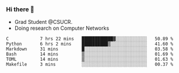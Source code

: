 ### Hi there 👋
- Grad Student @CSUCR. 
- Doing research on Computer Networks
<!--START_SECTION:waka-->

```text
C            7 hrs 22 mins   ████████████▓░░░░░░░░░░░░   50.89 %
Python       6 hrs 2 mins    ██████████▒░░░░░░░░░░░░░░   41.60 %
Markdown     31 mins         █░░░░░░░░░░░░░░░░░░░░░░░░   03.58 %
Bash         14 mins         ▒░░░░░░░░░░░░░░░░░░░░░░░░   01.69 %
TOML         14 mins         ▒░░░░░░░░░░░░░░░░░░░░░░░░   01.63 %
Makefile     3 mins          ░░░░░░░░░░░░░░░░░░░░░░░░░   00.37 %
```

<!--END_SECTION:waka-->
<!--
**jluo117/jluo117** is a ✨ _special_ ✨ repository because its `README.md` (this file) appears on your GitHub profile.

Here are some ideas to get you started:

- 🔭 I’m currently working on ...
- 🌱 I’m currently learning ...
- 👯 I’m looking to collaborate on ...
- 🤔 I’m looking for help with ...
- 💬 Ask me about ...
- 📫 How to reach me: ...
- 😄 Pronouns: ...
- ⚡ Fun fact: ...
-->
